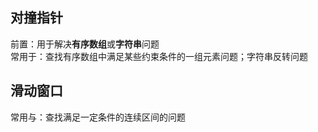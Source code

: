 ## 对撞指针
前置：用于解决**有序数组**或**字符串**问题  
常用于：查找有序数组中满足某些约束条件的一组元素问题；字符串反转问题

## 滑动窗口
常用与：查找满足一定条件的连续区间的问题
